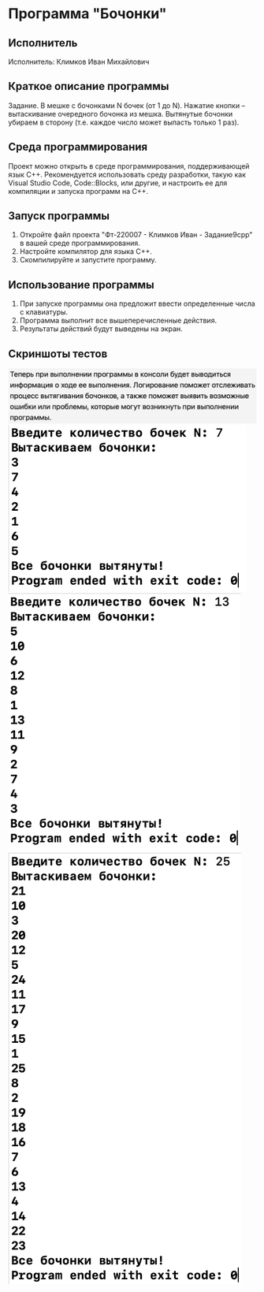 # Программа "Бочонки"

## Исполнитель
Исполнитель: Климков Иван Михайлович

## Краткое описание программы
Задание. 
В мешке с бочонками N бочек (от 1 до N). 
Нажатие кнопки – вытаскивание очередного бочонка из мешка. 
Вытянутые бочонки убираем в сторону (т.е. каждое число может выпасть только 1 раз).   

## Среда программирования
Проект можно открыть в среде программирования, поддерживающей язык C++. Рекомендуется использовать среду разработки, такую как Visual Studio Code, Code::Blocks, или другие, и настроить ее для компиляции и запуска программ на C++.

## Запуск программы
1. Откройте файл проекта "Фт-220007 - Климков Иван - Задание9cpp" в вашей среде программирования.
2. Настройте компилятор для языка C++.
3. Скомпилируйте и запустите программу.

## Использование программы
1. При запуске программы она предложит ввести определенные числа с клавиатуры.
2. Программа выполнит все вышеперечисленные действия.
3. Результаты действий будут выведены на экран.

## Скриншоты тестов
![alt text](https://github.com/klimkov70/Lab9/blob/main/логирование.png)
![alt text](https://github.com/klimkov70/Lab9/blob/main/Результат%20%227%22.png)
![alt text](https://github.com/klimkov70/Lab9/blob/main/Результат%20%2213%22.png)
![alt text](https://github.com/klimkov70/Lab9/blob/main/Результат%20%2225%22.png)

